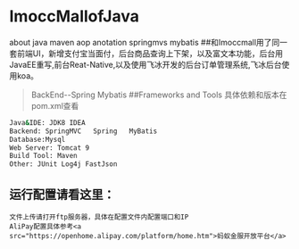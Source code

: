 # ImoccMallofJava
about java maven aop anotation springmvs  mybatis 
##和Imoccmall用了同一套前端UI，新增支付宝当面付，后台商品查询上下架，以及富文本功能，后台用JavaEE重写,前台Reat-Native,以及使用飞冰开发的后台订单管理系统,飞冰后台使用koa。
>BackEnd--Spring Mybatis 
##Frameworks and Tools   具体依赖和版本在pom.xml查看
```bash
Java&IDE: JDK8 IDEA
Backend: SpringMVC   Spring   MyBatis   
Database:Mysql
Web Server: Tomcat 9
Build Tool: Maven
Other: JUnit Log4j FastJson
```
运行配置请看这里：
--------
```
文件上传请打开ftp服务器，具体在配置文件内配置端口和IP
AliPay配置具体参考<a src="https://openhome.alipay.com/platform/home.htm">蚂蚁金服开放平台</a>
```
